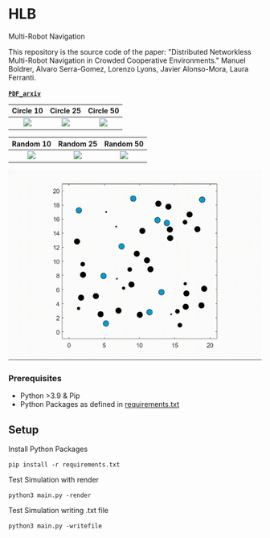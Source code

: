 # HLB
Multi-Robot Navigation

This repository is the source code of the paper: 
"Distributed Networkless Multi-Robot Navigation in Crowded Cooperative Environments."
Manuel Boldrer, Alvaro Serra-Gomez, Lorenzo Lyons, Javier Alonso-Mora, Laura Ferranti.

**[`PDF_arxiv`](https://arxiv.org/pdf/????)** 

Circle 10                   |   Circle 25       | Circle 50 
:-------------------------:|:-------------------------:|:-------------------------:
![](videos/a)  | ![](videos/a) | ![](videos/a)

Random 10                  | Random 25          | Random 50 
:-------------------------:|:-------------------------:|:-------------------------:
![](videos/a) | ![](videos/a) | ![](videos/a)


![](videos/tud.gif)

### Prerequisites
- Python >3.9 & Pip
- Python Packages as defined in [requirements.txt](requirements.txt) 

## Setup
Install Python Packages
    
    pip install -r requirements.txt

Test Simulation with render

    python3 main.py -render

Test Simulation writing .txt file

    python3 main.py -writefile







